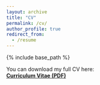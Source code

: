 ```yaml
---
layout: archive
title: "CV"
permalink: /cv/
author_profile: true
redirect_from:
  - /resume
---
```


{% include base_path %}

You can download my full CV here:  
[**Curriculum Vitae (PDF)**](https://www.dropbox.com/scl/fi/gwyr3wfshuoythz3g3sk8/Herlihy_CV.pdf?rlkey=q58blnhp7kjyn4hox7kesp1vb&st=takmmzc2&dl=0)

